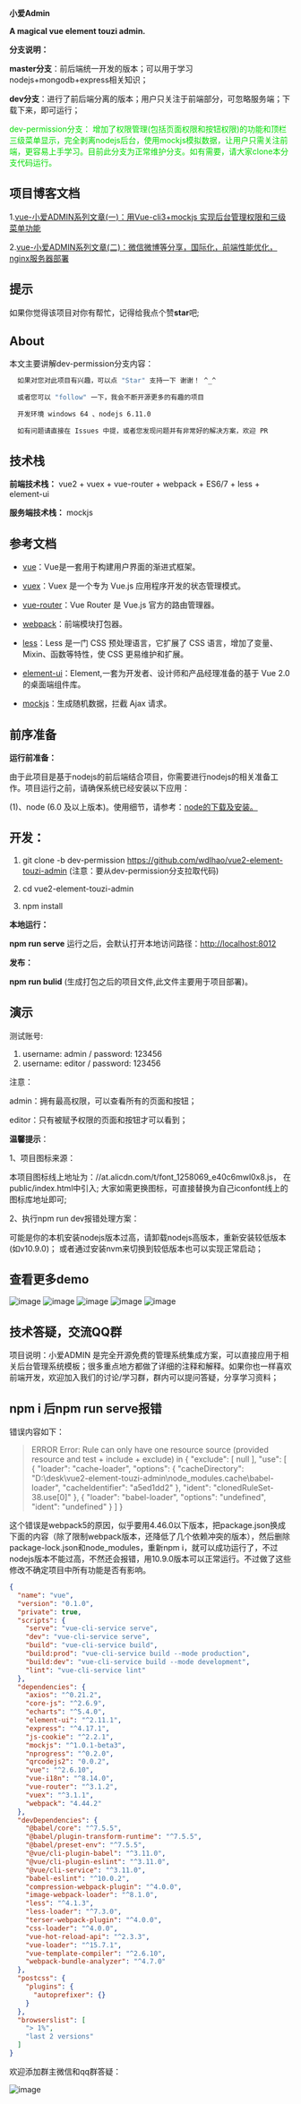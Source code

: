 <b>小爱Admin</b>

**A magical vue element touzi admin.**

**分支说明：**

**master分支**：前后端统一开发的版本；可以用于学习nodejs+mongodb+express相关知识；

**dev分支**：进行了前后端分离的版本；用户只关注于前端部分，可忽略服务端；下载下来，即可运行；

<font color="#00dd00">
dev-permission分支：
增加了权限管理(包括页面权限和按钮权限)的功能和顶栏三级菜单显示，完全剥离nodejs后台，使用mockjs模拟数据，让用户只需关注前端，更容易上手学习。目前此分支为正常维护分支。如有需要，请大家clone本分支代码运行。</font>


## 项目博客文档

1.[vue-小爱ADMIN系列文章(一)：用Vue-cli3+mockjs 实现后台管理权限和三级菜单功能](https://github.com/wdlhao/webBlog/blob/master/readmes/01.md)

2.[vue-小爱ADMIN系列文章(二)：微信微博等分享，国际化，前端性能优化，nginx服务器部署](https://github.com/wdlhao/webBlog/blob/master/readmes/02.md)

## 提示

如果你觉得该项目对你有帮忙，记得给我点个赞**star**吧;

## About

本文主要讲解dev-permission分支内容：

```bash
  如果对您对此项目有兴趣，可以点 "Star" 支持一下 谢谢！ ^_^
  
  或者您可以 "follow" 一下，我会不断开源更多的有趣的项目
  
  开发环境 windows 64 、nodejs 6.11.0
  
  如有问题请直接在 Issues 中提，或者您发现问题并有非常好的解决方案，欢迎 PR
```

## 技术栈

**前端技术栈：** vue2 + vuex + vue-router + webpack + ES6/7 + less + element-ui

**服务端技术栈：** mockjs

## 参考文档

*   [vue](https://vuejs.bootcss.com/v2/guide/)：Vue是一套用于构建用户界面的渐进式框架。

*   [vuex](https://vuex.vuejs.org/zh/)：Vuex 是一个专为 Vue.js 应用程序开发的状态管理模式。

*   [vue-router](https://router.vuejs.org/zh/)：Vue Router 是 Vue.js 官方的路由管理器。

*   [webpack](https://webpack.js.org/concepts/)：前端模块打包器。

*   [less](http://lesscss.cn/)：Less 是一门 CSS 预处理语言，它扩展了 CSS 语言，增加了变量、Mixin、函数等特性，使 CSS 更易维护和扩展。

*   [element-ui](https://element.eleme.io/)：Element,一套为开发者、设计师和产品经理准备的基于 Vue 2.0 的桌面端组件库。

*   [mockjs](https://github.com/nuysoft/Mock/wiki/Getting-Started)：生成随机数据，拦截 Ajax 请求。

## 前序准备

**运行前准备：**

由于此项目是基于nodejs的前后端结合项目，你需要进行nodejs的相关准备工作。项目运行之前，请确保系统已经安装以下应用：

(1)、node (6.0 及以上版本)。使用细节，请参考：[node的下载及安装。](https://nodejs.org/en/download/)

## 开发：

1.  git clone -b dev-permission <https://github.com/wdlhao/vue2-element-touzi-admin>  (注意：要从dev-permission分支拉取代码)

2.  cd vue2-element-touzi-admin

3.  npm install

**本地运行：**

**npm run serve** 运行之后，会默认打开本地访问路径：<http://localhost:8012>

**发布：**

**npm run bulid** (生成打包之后的项目文件,此文件主要用于项目部署)。

## 演示

测试账号:

1.  username: admin / password: 123456
2.  username: editor / password: 123456

注意：

admin：拥有最高权限，可以查看所有的页面和按钮；

editor：只有被赋予权限的页面和按钮才可以看到；

**温馨提示**：

1、项目图标来源：

本项目图标线上地址为：//at.alicdn.com/t/font\_1258069\_e40c6mwl0x8.js， 在public/index.html中引入;
大家如需更换图标，可直接替换为自己iconfont线上的图标库地址即可;

2、执行npm run dev报错处理方案：

可能是你的本机安装nodejs版本过高，请卸载nodejs高版本，重新安装较低版本(如v10.9.0)；
或者通过安装nvm来切换到较低版本也可以实现正常启动；

## 查看更多demo

![image](https://github.com/wdlhao/vue2-element-touzi-admin/blob/dev-permission/src/assets/github/1.png)
![image](https://github.com/wdlhao/vue2-element-touzi-admin/blob/dev-permission/src/assets/github/2.png)
![image](https://github.com/wdlhao/vue2-element-touzi-admin/blob/dev-permission/src/assets/github/3.png)
![image](https://github.com/wdlhao/vue2-element-touzi-admin/blob/dev-permission/src/assets/github/4.png)
![image](https://github.com/wdlhao/vue2-element-touzi-admin/blob/dev-permission/src/assets/github/5.png)

## 技术答疑，交流QQ群

项目说明：小爱ADMIN 是完全开源免费的管理系统集成方案，可以直接应用于相关后台管理系统模板；很多重点地方都做了详细的注释和解释。如果你也一样喜欢前端开发，欢迎加入我们的讨论/学习群，群内可以提问答疑，分享学习资料；


## npm i 后npm run serve报错
错误内容如下：
> ERROR Error: Rule can only have one resource source (provided resource and test + include + exclude) in {
> "exclude": [
> null
> ],
> "use": [
> {
> "loader": "cache-loader",
> "options": {
> "cacheDirectory": "D:\desk\vue2-element-touzi-admin\node_modules\.cache\babel-loader",
> "cacheIdentifier": "a5ed1dd2"
> },
> "ident": "clonedRuleSet-38.use[0]"
> },
> {
> "loader": "babel-loader",
> "options": "undefined",
> "ident": "undefined"
> }
> ]
> }

这个错误是webpack5的原因，似乎要用4.46.0以下版本，把package.json换成下面的内容（除了限制webpack版本，还降低了几个依赖冲突的版本），然后删除package-lock.json和node_modules，重新npm i，就可以成功运行了，不过nodejs版本不能过高，不然还会报错，用10.9.0版本可以正常运行。不过做了这些修改不确定项目中所有功能是否有影响。

```json
{
  "name": "vue",
  "version": "0.1.0",
  "private": true,
  "scripts": {
    "serve": "vue-cli-service serve",
    "dev": "vue-cli-service serve",
    "build": "vue-cli-service build",
    "build:prod": "vue-cli-service build --mode production",
    "build:dev": "vue-cli-service build --mode development",
    "lint": "vue-cli-service lint"
  },
  "dependencies": {
    "axios": "^0.21.2",
    "core-js": "^2.6.9",
    "echarts": "^5.4.0",
    "element-ui": "^2.11.1",
    "express": "^4.17.1",
    "js-cookie": "^2.2.1",
    "mockjs": "^1.0.1-beta3",
    "nprogress": "^0.2.0",
    "qrcodejs2": "0.0.2",
    "vue": "^2.6.10",
    "vue-i18n": "^8.14.0",
    "vue-router": "^3.1.2",
    "vuex": "^3.1.1",
    "webpack": "4.44.2"
  },
  "devDependencies": {
    "@babel/core": "^7.5.5",
    "@babel/plugin-transform-runtime": "^7.5.5",
    "@babel/preset-env": "^7.5.5",
    "@vue/cli-plugin-babel": "^3.11.0",
    "@vue/cli-plugin-eslint": "^3.11.0",
    "@vue/cli-service": "^3.11.0",
    "babel-eslint": "^10.0.2",
    "compression-webpack-plugin": "^4.0.0",
    "image-webpack-loader": "^8.1.0",
    "less": "^4.1.3",
    "less-loader": "^7.3.0",
    "terser-webpack-plugin": "^4.0.0",
    "css-loader": "^4.0.0",
    "vue-hot-reload-api": "^2.3.3",
    "vue-loader": "^15.7.1",
    "vue-template-compiler": "^2.6.10",
    "webpack-bundle-analyzer": "^4.7.0"
  },
  "postcss": {
    "plugins": {
      "autoprefixer": {}
    }
  },
  "browserslist": [
    "> 1%",
    "last 2 versions"
  ]
}
```

欢迎添加群主微信和qq群答疑：

![image](https://github.com/wdlhao/vue2-element-touzi-admin/blob/dev-permission/src/assets/img/qcode.jpg)
